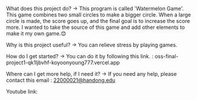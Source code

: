  What does this project do? -> 
  This program is called 'Watermelon Game'. This game combines two small circles to make a bigger circle. When a large circle is made, the score goes up, and the final goal is to increase the score more. I wanted to take the source of this game and add other elements to make it my own game.😊


Why is this project useful? -> 
You can relieve stress by playing games.


How do I get started? -> 
You can do it by following this link. : oss-final-project1-qk1ljbvhf-koyoonyoung777.vercel.app

Where can I get more help, if I need it? -> 
If you need any help, please contact this email : 22000021@handong.edu


Youtube link: 
